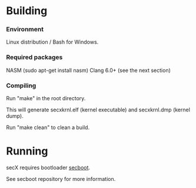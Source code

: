 # Building
### Environment
Linux distribution / Bash for Windows.

### Required packages
NASM (sudo apt-get install nasm)
Clang 6.0+ (see the next section)

### Compiling
Run "make" in the root directory.

This will generate secxkrnl.elf (kernel executable) and secxkrnl.dmp (kernel dump).

Run "make clean" to clean a build.

# Running
secX requires bootloader [secboot](https://github.com/secXsQuared/secboot).

See secboot repository for more information.
